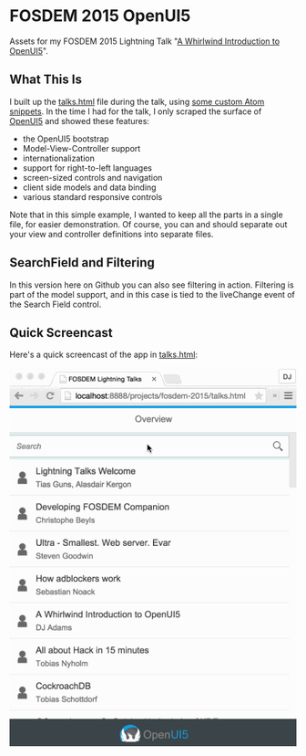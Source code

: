 # FOSDEM 2015 OpenUI5
Assets for my FOSDEM 2015 Lightning Talk "[A Whirlwind Introduction to OpenUI5](http://lanyrd.com/2015/fosdem/sdhcrp/)".

## What This Is

I built up the [talks.html](talks.html) file during the talk,
using [some custom Atom snippets](https://github.com/qmacro/ui5-snippets/blob/fosdem-2015/snippets/fosdem-2015.cson). In the time I had for the talk, I only scraped the surface of [OpenUI5](https://github.com/SAP/openui5/) and showed these features:

- the OpenUI5 bootstrap
- Model-View-Controller support
- internationalization
- support for right-to-left languages
- screen-sized controls and navigation
- client side models and data binding
- various standard responsive controls 

Note that in this simple example, I wanted to keep all the parts in a single file, for easier demonstration. Of course, you can and should separate out your view and controller definitions into separate files.

## SearchField and Filtering

In this version here on Github you can also see filtering in action. Filtering is part of the model support, and in this case is tied to the liveChange event of the Search Field control.

## Quick Screencast

Here's a quick screencast of the app in [talks.html](talks.html):

![Screencast](fosdem-2015-openui5.gif)
